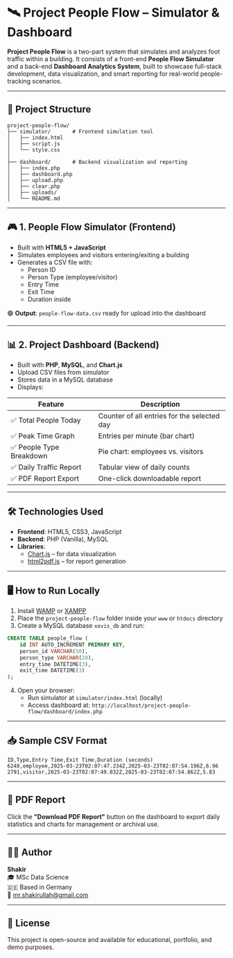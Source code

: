 # 🛰️ Project People Flow – Simulator & Dashboard

**Project People Flow** is a two-part system that simulates and analyzes foot traffic within a building. It consists of a front-end **People Flow Simulator** and a back-end **Dashboard Analytics System**, built to showcase full-stack development, data visualization, and smart reporting for real-world people-tracking scenarios.

---

## 🧩 Project Structure

```
project-people-flow/
├── simulator/       # Frontend simulation tool
│   ├── index.html
│   ├── script.js
│   └── style.css
│
├── dashboard/       # Backend visualization and reporting
│   ├── index.php
│   ├── dashboard.php
│   ├── upload.php
│   ├── clear.php
│   ├── uploads/
│   └── README.md
```

---

## 🎮 1. People Flow Simulator (Frontend)

- Built with **HTML5 + JavaScript**
- Simulates employees and visitors entering/exiting a building
- Generates a CSV file with:
  - Person ID
  - Person Type (employee/visitor)
  - Entry Time
  - Exit Time
  - Duration inside

🟢 **Output**: `people-flow-data.csv` ready for upload into the dashboard

---

## 📊 2. Project Dashboard (Backend)

- Built with **PHP**, **MySQL**, and **Chart.js**
- Upload CSV files from simulator
- Stores data in a MySQL database
- Displays:

| Feature                      | Description                                   |
|-----------------------------|-----------------------------------------------|
| ✅ Total People Today        | Counter of all entries for the selected day   |
| ✅ Peak Time Graph           | Entries per minute (bar chart)                |
| ✅ People Type Breakdown     | Pie chart: employees vs. visitors             |
| ✅ Daily Traffic Report      | Tabular view of daily counts                  |
| ✅ PDF Report Export         | One-click downloadable report                 |

---

## 🛠️ Technologies Used

- **Frontend**: HTML5, CSS3, JavaScript
- **Backend**: PHP (Vanilla), MySQL
- **Libraries**:
  - [Chart.js](https://www.chartjs.org/) – for data visualization
  - [html2pdf.js](https://ekoopmans.github.io/html2pdf/) – for report generation

---

## 🖥️ How to Run Locally

1. Install [WAMP](https://www.wampserver.com/en/) or [XAMPP](https://www.apachefriends.org/index.html)
2. Place the `project-people-flow` folder inside your `www` or `htdocs` directory
3. Create a MySQL database `xovis_db` and run:

```sql
CREATE TABLE people_flow (
    id INT AUTO_INCREMENT PRIMARY KEY,
    person_id VARCHAR(50),
    person_type VARCHAR(20),
    entry_time DATETIME(3),
    exit_time DATETIME(3)
);
```

4. Open your browser:
   - Run simulator at `simulator/index.html` (locally)
   - Access dashboard at: `http://localhost/project-people-flow/dashboard/index.php`

---

## 📥 Sample CSV Format

```csv
ID,Type,Entry Time,Exit Time,Duration (seconds)
6248,employee,2025-03-23T02:07:47.234Z,2025-03-23T02:07:54.196Z,6.96
2791,visitor,2025-03-23T02:07:49.032Z,2025-03-23T02:07:54.862Z,5.83
```

---

## 📄 PDF Report

Click the **"Download PDF Report"** button on the dashboard to export daily statistics and charts for management or archival use.

---

## 👨‍💻 Author

**Shakir**  
🎓 MSc Data Science  
🇩🇪 Based in Germany  
📧 [mr.shakirullah@gmail.com](mailto:mr.shakirullah@gmail.com)

---

## 📄 License

This project is open-source and available for educational, portfolio, and demo purposes.
